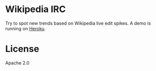 Wikipedia IRC
=============

Try to spot new trends based on Wikipedia live edit spikes.
A demo is running on [Heroku](http://wikipedia-irc.herokuapp.com/).

License
=======

Apache 2.0